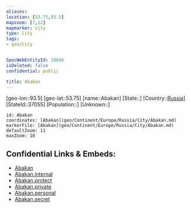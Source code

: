```yaml
---
aliases: 
location: [53.75,93.5]
mapzoom: [7,12] 
mapmarker: city 
type: City
tags:
- geo/City


SpocWebEntityId: 28640
isDeleted: false
confidential: public

title: Abakan
---
```

[geo-lon::93.5]
[geo-lat::53.75]
[name::Abakan]
[State::]
[Country::[Russia](geo/Continent/Europe/Russia.md)]
[StateId::37055]
[Population::]
[Unknown::]


```leaflet
id: Abakan
coordinates: [Abakan](geo/Continent/Europe/Russia/City/Abakan.md)
markerFile: [Abakan](geo/Continent/Europe/Russia/City/Abakan.md)
defaultZoom: 11 
maxZoom: 18
```


## Confidential Links & Embeds: 
- [Abakan](../../../../../../_public/geo/Continent/Europe/Russia/City/Abakan.md) 
- [Abakan.internal](../../../../../../_internal/geo/Continent/Europe/Russia/City/Abakan.internal.md) 
- [Abakan.protect](../../../../../../_protect/geo/Continent/Europe/Russia/City/Abakan.protect.md) 
- [Abakan.private](../../../../../../_private/geo/Continent/Europe/Russia/City/Abakan.private.md) 
- [Abakan.personal](../../../../../../_personal/geo/Continent/Europe/Russia/City/Abakan.personal.md) 
- [Abakan.secret](../../../../../../_secret/geo/Continent/Europe/Russia/City/Abakan.secret.md) 
